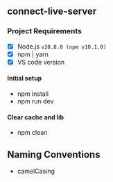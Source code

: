 ## connect-live-server

### Project Requirements

- [x] Node.js `v20.8.0 (npm v10.1.0)`
- [x] npm | yarn
- [x] VS code version

#### Initial setup

- npm install
- npm run dev

#### Clear cache and lib

- npm clean

## Naming Conventions

- camelCasing
